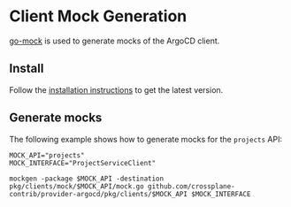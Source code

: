 # Client Mock Generation

[go-mock](https://github.com/golang/mock) is used to generate mocks of the ArgoCD client.

## Install

Follow the [installation instructions](https://github.com/golang/mock#installation) to get the latest version.

## Generate mocks

The following example shows how to generate mocks for the `projects` API:

    MOCK_API="projects"
    MOCK_INTERFACE="ProjectServiceClient"
    
    mockgen -package $MOCK_API -destination pkg/clients/mock/$MOCK_API/mock.go github.com/crossplane-contrib/provider-argocd/pkg/clients/$MOCK_API $MOCK_INTERFACE